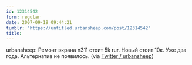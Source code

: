 ```yaml
---
id: 12314542
form: regular
date: 2007-09-19 09:44:21
tumblr: "https://untitled.urbansheep.com/post/12314542"
title:
---
```


<p>urbansheep: Ремонт экрана n311 стоит 5k rur. Новый стоит 10к. Уже два года. Альтернатив не появилось. (via <a href="http://twitter.com/urbansheep/statuses/278395382">Twitter / urbansheep</a>)</p>

